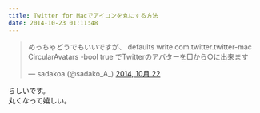 ```yaml
---
title: Twitter for Macでアイコンを丸にする方法
date: 2014-10-23 01:11:48
---
```


<blockquote class="twitter-tweet" lang="ja"><p>めっちゃどうでもいいですが、 defaults write com.twitter.twitter-mac CircularAvatars -bool true でTwitterのアバターを□から○に出来ます</p>&mdash; sadakoa (@sadako_A_) <a href="https://twitter.com/sadako_A_/status/524955576216743936">2014, 10月 22</a></blockquote>
<script async src="//platform.twitter.com/widgets.js" charset="utf-8"></script>

らしいです。  
丸くなって嬉しい。